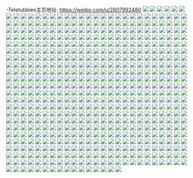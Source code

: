 -Teletubbies主页地址: https://weibo.com/u/2807992480 
![](https://wx4.sinaimg.cn/mw2000/a75e90a0gy1h9d1l9n0k9j21wu2y8b29.jpg) 
![](https://wx4.sinaimg.cn/mw2000/a75e90a0gy1h9d1legqy2j22c0340qv5.jpg) 
![](https://wx4.sinaimg.cn/mw2000/a75e90a0gy1h9bu7y8hs8j21r82cbx6n.jpg) 
![](https://wx4.sinaimg.cn/mw2000/a75e90a0gy1h9bu80hcauj2250250nno.jpg) 
![](https://wx4.sinaimg.cn/mw2000/a75e90a0gy1h9bu7wh5zjj21qz2bz1kx.jpg) 
![](https://wx4.sinaimg.cn/mw2000/a75e90a0gy1h99o38t7dej20rm1d4tk6.jpg) 
![](https://wx4.sinaimg.cn/mw2000/a75e90a0gy1h92na2j0rfj20u014g79a.jpg) 
![](https://wx4.sinaimg.cn/mw2000/a75e90a0gy1h92nhj3y0cj20uj0u042t.jpg) 
![](https://wx4.sinaimg.cn/mw2000/a75e90a0gy1h8zys7zm48j21400u0q9q.jpg) 
![](https://wx4.sinaimg.cn/mw2000/a75e90a0gy1h8zvoj3f5aj220a2odkjn.jpg) 
![](https://wx4.sinaimg.cn/mw2000/a75e90a0gy1h8zvn0gz0dj22c02c0e82.jpg) 
![](https://wx4.sinaimg.cn/mw2000/a75e90a0gy1h8zvom0evjj23402c0qv5.jpg) 
![](https://wx4.sinaimg.cn/mw2000/a75e90a0gy1h8zvomlsbij20u013itcg.jpg) 
![](https://wx4.sinaimg.cn/mw2000/a75e90a0gy1h8vq1v1wckj20u00wsah9.jpg) 
![](https://wx4.sinaimg.cn/mw2000/a75e90a0gy1h8vq3oqccfj20u00u0ahm.jpg) 
![](https://wx4.sinaimg.cn/mw2000/a75e90a0gy1h8vq01qbbij20tl13gqc3.jpg) 
![](https://wx4.sinaimg.cn/mw2000/a75e90a0gy1h8vq3pbib4j20re0re79x.jpg) 
![](https://wx4.sinaimg.cn/mw2000/a75e90a0gy1h8vq5zenboj20u00u0ag6.jpg) 
![](https://wx4.sinaimg.cn/mw2000/a75e90a0gy1h8smpa6xdhj20u01t27ah.jpg) 
![](https://wx4.sinaimg.cn/mw2000/a75e90a0gy1h8qylpcry0j22c02c04qq.jpg) 
![](https://wx4.sinaimg.cn/mw2000/a75e90a0gy1h8kjvec6zuj21pq1psav2.jpg) 
![](https://wx4.sinaimg.cn/mw2000/a75e90a0gy1h8hqpa6b2vj229c29chdt.jpg) 
![](https://wx4.sinaimg.cn/mw2000/a75e90a0gy1h8dl25206lj22c02c0e82.jpg) 
![](https://wx4.sinaimg.cn/mw2000/a75e90a0gy1h88lea201bj20v90hl0wz.jpg) 
![](https://wx4.sinaimg.cn/mw2000/a75e90a0gy1h88le9r3zdj20v90hljvw.jpg) 
![](https://wx4.sinaimg.cn/mw2000/a75e90a0gy1h83u97m8kqj21sw1rdh9y.jpg) 
![](https://wx4.sinaimg.cn/mw2000/a75e90a0gy1h7rz5w723nj22c02c0qv5.jpg) 
![](https://wx4.sinaimg.cn/mw2000/a75e90a0gy1h7rz5ycpauj22c02c0kjl.jpg) 
![](https://wx4.sinaimg.cn/mw2000/a75e90a0gy1h7rz4icryyj21sc2dsx6q.jpg) 
![](https://wx4.sinaimg.cn/mw2000/a75e90a0gy1h7rz4kvdpsj21sc2dshdt.jpg) 
![](https://wx4.sinaimg.cn/mw2000/a75e90a0gy1h7rz4ot7v6j21ei1ei4j6.jpg) 
![](https://wx4.sinaimg.cn/mw2000/a75e90a0gy1h7rz50pyxlj21sd2dsx6p.jpg) 
![](https://wx4.sinaimg.cn/mw2000/a75e90a0gy1h7bsvz9mvuj20v91hnthf.jpg) 
![](https://wx4.sinaimg.cn/mw2000/a75e90a0gy1h7bsw0hthrj21sc2dsnpd.jpg) 
![](https://wx4.sinaimg.cn/mw2000/a75e90a0gy1h745wwch04j215w1ucavs.jpg) 
![](https://wx4.sinaimg.cn/mw2000/a75e90a0gy1h6t5bqfr9mj20tu0tu0v0.jpg) 
![](https://wx4.sinaimg.cn/mw2000/a75e90a0gy1h6rr8isrs4j20tj0sj0vg.jpg) 
![](https://wx4.sinaimg.cn/mw2000/a75e90a0ly1h6gnzujxa3j22c02c0qv5.jpg) 
![](https://wx4.sinaimg.cn/mw2000/a75e90a0ly1h6gnztea0lj22c02c0u0x.jpg) 
![](https://wx4.sinaimg.cn/mw2000/a75e90a0ly1h6gnzwfbwaj22c0340qv6.jpg) 
![](https://wx4.sinaimg.cn/mw2000/a75e90a0gy1h6epqv3gdhj20v90ngt9c.jpg) 
![](https://wx4.sinaimg.cn/mw2000/a75e90a0gy1h69xgvybi1j22c02c0qv5.jpg) 
![](https://wx4.sinaimg.cn/mw2000/a75e90a0gy1h69xgyjnkmj22c02c0kjl.jpg) 
![](https://wx4.sinaimg.cn/mw2000/a75e90a0gy1h69xgrc5pkj22c02c0kjl.jpg) 
![](https://wx4.sinaimg.cn/mw2000/a75e90a0gy1h69xh3jomwj22c02c0qv5.jpg) 
![](https://wx4.sinaimg.cn/mw2000/a75e90a0gy1h66nwpj26lj22c0340e83.jpg) 
![](https://wx4.sinaimg.cn/mw2000/a75e90a0gy1h66nx5830dj22c02c0h8p.jpg) 
![](https://wx4.sinaimg.cn/mw2000/a75e90a0gy1h66cz8eqcjj22c02c0b29.jpg) 
![](https://wx4.sinaimg.cn/mw2000/a75e90a0gy1h617crkk1bj22c02c0qv5.jpg) 
![](https://wx4.sinaimg.cn/mw2000/a75e90a0gy1h5yjdpxqxnj22c033xu0x.jpg) 
![](https://wx4.sinaimg.cn/mw2000/a75e90a0gy1h5uxakagemj20u014141u.jpg) 
![](https://wx4.sinaimg.cn/mw2000/a75e90a0gy1h5uxamobphj20zk0k03zh.jpg) 
![](https://wx4.sinaimg.cn/mw2000/a75e90a0gy1h5uxagezkrj22c033xu0x.jpg) 
![](https://wx4.sinaimg.cn/mw2000/a75e90a0gy1h5uxcjcaouj20tu0tu75b.jpg) 
![](https://wx4.sinaimg.cn/mw2000/a75e90a0gy1h5uxarqp7hj22c0340e82.jpg) 
![](https://wx4.sinaimg.cn/mw2000/a75e90a0gy1h5uxc89wpuj20u00u0aau.jpg) 
![](https://wx4.sinaimg.cn/mw2000/a75e90a0gy1h5ul6bg93xj22c0340e82.jpg) 
![](https://wx4.sinaimg.cn/mw2000/a75e90a0gy1h5ul6of6z8j20u017nwf3.jpg) 
![](https://wx4.sinaimg.cn/mw2000/a75e90a0gy1h5setdcjibj22bo35se82.jpg) 
![](https://wx4.sinaimg.cn/mw2000/a75e90a0gy1h5set9b9w3j22652w5hdt.jpg) 
![](https://wx4.sinaimg.cn/mw2000/a75e90a0gy1h5i73ui11rj20s813u7fc.jpg) 
![](https://wx4.sinaimg.cn/mw2000/a75e90a0gy1h5fvi5aqzcj22c02c0e81.jpg) 
![](https://wx4.sinaimg.cn/mw2000/a75e90a0gy1h5fvhtzmxfj20wq1sfwjc.jpg) 
![](https://wx4.sinaimg.cn/mw2000/a75e90a0gy1h5673e2ebxj22c0340e82.jpg) 
![](https://wx4.sinaimg.cn/mw2000/a75e90a0gy1h4w25vwlqaj22c0340e82.jpg) 
![](https://wx4.sinaimg.cn/mw2000/a75e90a0gy1h4lz1uj3ofj20v915oqm2.jpg) 
![](https://wx4.sinaimg.cn/mw2000/a75e90a0gy1h4i3gu53qgj22c02c0e81.jpg) 
![](https://wx4.sinaimg.cn/mw2000/a75e90a0gy1h4cksbc94zj22c02c0e82.jpg) 
![](https://wx4.sinaimg.cn/mw2000/a75e90a0gy1h4cksfbm9kj22042upu0x.jpg) 
![](https://wx4.sinaimg.cn/mw2000/a75e90a0gy1h4cktt5stbj21vo0v94qq.jpg) 
![](https://wx4.sinaimg.cn/mw2000/a75e90a0gy1h49379v3dej21sd2eru0x.jpg) 
![](https://wx4.sinaimg.cn/mw2000/a75e90a0gy1h49370bu60j21n12gke81.jpg) 
![](https://wx4.sinaimg.cn/mw2000/a75e90a0gy1h493oa2gz5j221c2psquw.jpg) 
![](https://wx4.sinaimg.cn/mw2000/a75e90a0gy1h4936v2zewj21xi2kpx6q.jpg) 
![](https://wx4.sinaimg.cn/mw2000/a75e90a0gy1h4937l32p8j224z2unnpf.jpg) 
![](https://wx4.sinaimg.cn/mw2000/a75e90a0gy1h493nzflycj21in20ukjl.jpg) 
![](https://wx4.sinaimg.cn/mw2000/a75e90a0gy1h493oxcxmoj22c0340u0x.jpg) 
![](https://wx4.sinaimg.cn/mw2000/a75e90a0gy1h493ovyau8j22562wy1kx.jpg) 
![](https://wx4.sinaimg.cn/mw2000/a75e90a0gy1h482db81uqj22c02c0b29.jpg) 
![](https://wx4.sinaimg.cn/mw2000/a75e90a0gy1h482ddtpmbj22c02c0e81.jpg) 
![](https://wx4.sinaimg.cn/mw2000/a75e90a0gy1h44mad6ph3j21fx1fxdzm.jpg) 
![](https://wx4.sinaimg.cn/mw2000/a75e90a0gy1h44ma44zd4j21o01o0e81.jpg) 
![](https://wx4.sinaimg.cn/mw2000/a75e90a0gy1h44ma99hp3j20ur150auy.jpg) 
![](https://wx4.sinaimg.cn/mw2000/a75e90a0gy1h44mab3cfmj22c02c07wh.jpg) 
![](https://wx4.sinaimg.cn/mw2000/a75e90a0gy1h3nt3itdotj20u014awrv.jpg) 
![](https://wx4.sinaimg.cn/mw2000/a75e90a0gy1h3nt3k2adlj21uh2rokjl.jpg) 
![](https://wx4.sinaimg.cn/mw2000/a75e90a0gy1h3bjttv0c1j226c2x67wh.jpg) 
![](https://wx4.sinaimg.cn/mw2000/a75e90a0gy1h3bjtss86jj22642w5kjl.jpg) 
![](https://wx4.sinaimg.cn/mw2000/a75e90a0gy1h3bjtv51g9j228y2zxx6p.jpg) 
![](https://wx4.sinaimg.cn/mw2000/a75e90a0gy1h3bjtw572xj226d2y7x6p.jpg) 
![](https://wx4.sinaimg.cn/mw2000/a75e90a0gy1h3a7pv0myxj22c0340x6p.jpg) 
![](https://wx4.sinaimg.cn/mw2000/a75e90a0gy1h36vmxl2rbj20ut1jg18f.jpg) 
![](https://wx4.sinaimg.cn/mw2000/a75e90a0gy1h36vnfz32ej21kw2dc1ky.jpg) 
![](https://wx4.sinaimg.cn/mw2000/a75e90a0gy1h36vni89g7j20ur0q0wkr.jpg) 
![](https://wx4.sinaimg.cn/mw2000/a75e90a0gy1h3474zyzauj20q10q1abb.jpg) 
![](https://wx4.sinaimg.cn/mw2000/a75e90a0gy1h32kv57ebdj21kw209wtm.jpg) 
![](https://wx4.sinaimg.cn/mw2000/a75e90a0gy1h2xsca388wj20uf1j4alj.jpg) 
![](https://wx4.sinaimg.cn/mw2000/a75e90a0gy1h2xsciao1sj210k1szqqh.jpg) 
![](https://wx4.sinaimg.cn/mw2000/a75e90a0gy1h2xscesdy2j229h29hb29.jpg) 
![](https://wx4.sinaimg.cn/mw2000/a75e90a0gy1h2xsc9e56aj23403404qq.jpg) 
![](https://wx4.sinaimg.cn/mw2000/a75e90a0gy1h2xscd1w3cj22c02c0b2a.jpg) 
![](https://wx4.sinaimg.cn/mw2000/a75e90a0gy1h2xsdkm7e9j23402c07wi.jpg) 
![](https://wx4.sinaimg.cn/mw2000/a75e90a0gy1h2xscas4dqj21l3243qob.jpg) 
![](https://wx4.sinaimg.cn/mw2000/a75e90a0gy1h2xscmoyp6j21xm2ku7wi.jpg) 
![](https://wx4.sinaimg.cn/mw2000/a75e90a0gy1h2st6pds6yj22ds1scu0x.jpg) 
![](https://wx4.sinaimg.cn/mw2000/a75e90a0gy1h2nbyb6v5cj21hc0u04o5.jpg) 
![](https://wx4.sinaimg.cn/mw2000/a75e90a0gy1h2nby93bofj20k00k0tdj.jpg) 
![](https://wx4.sinaimg.cn/mw2000/a75e90a0gy1h2nbx1c56rj20tz13yk0t.jpg) 
![](https://wx4.sinaimg.cn/mw2000/a75e90a0gy1h2nbx5lal6j20v80ktahi.jpg) 
![](https://wx4.sinaimg.cn/mw2000/a75e90a0gy1h2nbx0gcuxj20nx0vwai7.jpg) 
![](https://wx4.sinaimg.cn/mw2000/a75e90a0gy1h2nbwuu7myj226d1ms1ky.jpg) 
![](https://wx4.sinaimg.cn/mw2000/a75e90a0gy1h2nbx3lcedj21e31usb29.jpg) 
![](https://wx4.sinaimg.cn/mw2000/a75e90a0gy1h2nbwri0evj21y030ix6p.jpg) 
![](https://wx4.sinaimg.cn/mw2000/a75e90a0gy1h2hbuw18tuj21sj2b0e81.jpg) 
![](https://wx4.sinaimg.cn/mw2000/a75e90a0gy1h2hbuyggjgj21sp2e9kjl.jpg) 
![](https://wx4.sinaimg.cn/mw2000/a75e90a0gy1h2hbv8dm13j223u35s4qr.jpg) 
![](https://wx4.sinaimg.cn/mw2000/a75e90a0gy1h2hbvd5vf3j217y1nj1kx.jpg) 
![](https://wx4.sinaimg.cn/mw2000/a75e90a0gy1h2fb180dbaj20uc1f4n76.jpg) 
![](https://wx4.sinaimg.cn/mw2000/a75e90a0gy1h2fb19djy7j20r114j7be.jpg) 
![](https://wx4.sinaimg.cn/mw2000/a75e90a0gy1h2fb1d52f3j21gq2lrb29.jpg) 
![](https://wx4.sinaimg.cn/mw2000/a75e90a0gy1h2cyp18t4vj20u00ssn1y.jpg) 
![](https://wx4.sinaimg.cn/mw2000/a75e90a0gy1h2cyp1kpnaj20u013jq7d.jpg) 
![](https://wx4.sinaimg.cn/mw2000/a75e90a0gy1h2cyp1vvjpj20go0m6dhr.jpg) 
![](https://wx4.sinaimg.cn/mw2000/a75e90a0gy1h1vkbf5m6xj22c02c0hdu.jpg) 
![](https://wx4.sinaimg.cn/mw2000/a75e90a0gy1h1vkbge2soj22c02c0npd.jpg) 
![](https://wx4.sinaimg.cn/mw2000/a75e90a0gy1h1rii8lfmxj20if0m5jvv.jpg) 
![](https://wx4.sinaimg.cn/mw2000/a75e90a0gy1h1rii989ynj20mi0u0dk1.jpg) 
![](https://wx4.sinaimg.cn/mw2000/a75e90a0gy1h1rify948sj22c02c0b29.jpg) 
![](https://wx4.sinaimg.cn/mw2000/a75e90a0gy1h1rifzhkhmj22c02c0u0x.jpg) 
![](https://wx4.sinaimg.cn/mw2000/a75e90a0gy1h1rig0p21oj22c02c0kjl.jpg) 
![](https://wx4.sinaimg.cn/mw2000/a75e90a0gy1h1rifv4a7pj22c02c0npd.jpg) 
![](https://wx4.sinaimg.cn/mw2000/a75e90a0gy1h1rig2bhmlj22c02c0qv5.jpg) 
![](https://wx4.sinaimg.cn/mw2000/a75e90a0gy1h1rig3iicyj22c02c0qv5.jpg) 
![](https://wx4.sinaimg.cn/mw2000/a75e90a0gy1h1rih59twaj22c02c0npd.jpg) 
![](https://wx4.sinaimg.cn/mw2000/a75e90a0gy1h1ed7uo2jjj20nn0mhwi9.jpg) 
![](https://wx4.sinaimg.cn/mw2000/a75e90a0gy1h1ed7u389yj20sy1qqtld.jpg) 
![](https://wx4.sinaimg.cn/mw2000/a75e90a0gy1h1be8lz3onj22dc35su0z.jpg) 
![](https://wx4.sinaimg.cn/mw2000/a75e90a0gy1h1ajg9urarj22c02c04qp.jpg) 
![](https://wx4.sinaimg.cn/mw2000/a75e90a0gy1h19n2286ugj20y815th2j.jpg) 
![](https://wx4.sinaimg.cn/mw2000/a75e90a0gy1h19n23vqryj22c02c0npd.jpg) 
![](https://wx4.sinaimg.cn/mw2000/a75e90a0gy1h19n27do5vj22c02c0hdw.jpg) 
![](https://wx4.sinaimg.cn/mw2000/a75e90a0gy1h17exntj7yj20ny0ne0vp.jpg) 
![](https://wx4.sinaimg.cn/mw2000/a75e90a0gy1h17eyf4alfj20gm0nddmo.jpg) 
![](https://wx4.sinaimg.cn/mw2000/a75e90a0gy1h17eu9utq1j21311g21gn.jpg) 
![](https://wx4.sinaimg.cn/mw2000/a75e90a0gy1h17eualu7gj20th18rwnj.jpg) 
![](https://wx4.sinaimg.cn/mw2000/a75e90a0gy1h17euexhdoj20qy15wgpz.jpg) 
![](https://wx4.sinaimg.cn/mw2000/a75e90a0gy1h16xsl1ikkj21s035sx6q.jpg) 
![](https://wx4.sinaimg.cn/mw2000/a75e90a0gy1h0d3qjmwnvj20nx0koacs.jpg) 
![](https://wx4.sinaimg.cn/mw2000/a75e90a0gy1h0d3qmc9q3j235r2zokjm.jpg) 
![](https://wx4.sinaimg.cn/mw2000/a75e90a0gy1h0c6mkn6jxj20ry154wky.jpg) 
![](https://wx4.sinaimg.cn/mw2000/a75e90a0gy1h09mlr0re0j22012o1e81.jpg) 
![](https://wx4.sinaimg.cn/mw2000/a75e90a0gy1h09mpduvnuj22c02c0qv5.jpg) 
![](https://wx4.sinaimg.cn/mw2000/a75e90a0gy1h09mpxtk3cj22c0340b2b.jpg) 
![](https://wx4.sinaimg.cn/mw2000/a75e90a0gy1h04ru9dzhqj22c02c0kjl.jpg) 
![](https://wx4.sinaimg.cn/mw2000/a75e90a0gy1gzgy0t5snuj22yo1o0b29.jpg) 
![](https://wx4.sinaimg.cn/mw2000/a75e90a0gy1gzen09m44wj223u35snpi.jpg) 
![](https://wx4.sinaimg.cn/mw2000/a75e90a0gy1gz75k8aw96j20v90xx0wk.jpg) 
![](https://wx4.sinaimg.cn/mw2000/a75e90a0gy1gz75k8qabij20v911kjvg.jpg) 
![](https://wx4.sinaimg.cn/mw2000/a75e90a0gy1gz75kalihej22n62cp4qp.jpg) 
![](https://wx4.sinaimg.cn/mw2000/a75e90a0gy1gz75kd7f5cj21wk1wkx6p.jpg) 
![](https://wx4.sinaimg.cn/mw2000/a75e90a0gy1gz75kb238mj20wp0xugsw.jpg) 
![](https://wx4.sinaimg.cn/mw2000/a75e90a0gy1gz75kflngvj22c02c0u0x.jpg) 
![](https://wx4.sinaimg.cn/mw2000/a75e90a0gy1gz75kin91hj22c02c0x6p.jpg) 
![](https://wx4.sinaimg.cn/mw2000/a75e90a0gy1gz75kjr65oj22c02c0qv5.jpg) 
![](https://wx4.sinaimg.cn/mw2000/a75e90a0gy1gz75kkvc7tj22c02c0qv5.jpg) 
![](https://wx4.sinaimg.cn/mw2000/a75e90a0gy1gz4wps3c1cj20qc1aun8o.jpg) 
![](https://wx4.sinaimg.cn/mw2000/a75e90a0gy1gz4wpu40icj20sg1smkb7.jpg) 
![](https://wx4.sinaimg.cn/mw2000/a75e90a0gy1gyxc1tdcqoj20u00u07ee.jpg) 
![](https://wx4.sinaimg.cn/mw2000/a75e90a0gy1gyyd39sv5gj21o0280u0y.jpg) 
![](https://wx4.sinaimg.cn/mw2000/a75e90a0gy1gyxc1qtio7j219p1wjqv5.jpg) 
![](https://wx4.sinaimg.cn/mw2000/a75e90a0gy1gyyd3jamkqj21vf2h1npd.jpg) 
![](https://wx4.sinaimg.cn/mw2000/a75e90a0gy1gym8ix6jigj21kw16ox03.jpg) 
![](https://wx4.sinaimg.cn/mw2000/a75e90a0gy1gy9t15mc21j22c02c07wh.jpg) 
![](https://wx4.sinaimg.cn/mw2000/a75e90a0gy1gy9t21ykjoj22ds1sc4qq.jpg) 
![](https://wx4.sinaimg.cn/mw2000/a75e90a0gy1gy9t1zai76j23402c0u0y.jpg) 
![](https://wx4.sinaimg.cn/mw2000/a75e90a0gy1gy9t242cptj226y26y7wi.jpg) 
![](https://wx4.sinaimg.cn/mw2000/a75e90a0gy1gy6o5x62z4j22a11pie82.jpg) 
![](https://wx4.sinaimg.cn/mw2000/a75e90a0gy1gy1zivyffvj22742xi4qq.jpg) 
![](https://wx4.sinaimg.cn/mw2000/a75e90a0gy1gy1ziz7mppj226o2wwnpe.jpg) 
![](https://wx4.sinaimg.cn/mw2000/a75e90a0gy1gy1zj4dqt4j20v915oaj0.jpg) 
![](https://wx4.sinaimg.cn/mw2000/a75e90a0gy1gxwe5i5y96j21qp2ake81.jpg) 
![](https://wx4.sinaimg.cn/mw2000/a75e90a0gy1gxp9ndwy15j21o02801im.jpg) 
![](https://wx4.sinaimg.cn/mw2000/a75e90a0gy1gxlttm4k0xj22c02c04qq.jpg) 
![](https://wx4.sinaimg.cn/mw2000/a75e90a0gy1gxlttmry5rj20mi0mi42w.jpg) 
![](https://wx4.sinaimg.cn/mw2000/a75e90a0gy1gx2w85eltaj21401hc17m.jpg) 
![](https://wx4.sinaimg.cn/mw2000/a75e90a0gy1gx2w84pq9tj21sc2ds7wi.jpg) 
![](https://wx4.sinaimg.cn/mw2000/a75e90a0gy1gwzosgxnrej22ds1scu0x.jpg) 
![](https://wx4.sinaimg.cn/mw2000/a75e90a0gy1gwzosfwfpmj20qd0z4tfq.jpg) 
![](https://wx4.sinaimg.cn/mw2000/a75e90a0gy1gwvtx30eq0j226u2x4u0x.jpg) 
![](https://wx4.sinaimg.cn/mw2000/a75e90a0gy1gwvtx66ahhj22212qokjl.jpg) 
![](https://wx4.sinaimg.cn/mw2000/a75e90a0gy1gwr4itjpwsj21o0280npd.jpg) 
![](https://wx4.sinaimg.cn/mw2000/a75e90a0gy1gwr4ii79czj20v915odre.jpg) 
![](https://wx4.sinaimg.cn/mw2000/a75e90a0gy1gwr4iejfm4j20v915o14e.jpg) 
![](https://wx4.sinaimg.cn/mw2000/a75e90a0gy1gwo6cps3l9j22c033zu0z.jpg) 
![](https://wx4.sinaimg.cn/mw2000/a75e90a0gy1gwo6cx5hnhj21kw16o7wh.jpg) 
![](https://wx4.sinaimg.cn/mw2000/a75e90a0gy1gwo6c5dvnfj23402c0x6p.jpg) 
![](https://wx4.sinaimg.cn/mw2000/a75e90a0gy1gwo6dezwcnj23402c0kjn.jpg) 
![](https://wx4.sinaimg.cn/mw2000/a75e90a0gy1gwavdpyipvj227o27nqv5.jpg) 
![](https://wx4.sinaimg.cn/mw2000/a75e90a0gy1gwavdszf80j22ds1scqv5.jpg) 
![](https://wx4.sinaimg.cn/mw2000/a75e90a0gy1gwavdrc53nj23402c0hdt.jpg) 
![](https://wx4.sinaimg.cn/mw2000/a75e90a0gy1gwavdul8hrj225j2977wh.jpg) 
![](https://wx4.sinaimg.cn/mw2000/a75e90a0gy1gwavdoq96gj22c02dckjm.jpg) 
![](https://wx4.sinaimg.cn/mw2000/a75e90a0gy1gwavdwumbkj22c02dckjm.jpg) 
![](https://wx4.sinaimg.cn/mw2000/a75e90a0gy1gw6q3v5m4xj22c02c0npd.jpg) 
![](https://wx4.sinaimg.cn/mw2000/a75e90a0gy1gw6q3sm5tzj22ds1sc1ky.jpg) 
![](https://wx4.sinaimg.cn/mw2000/a75e90a0gy1gw6q3tirqdj20tz0dq42a.jpg) 
![](https://wx4.sinaimg.cn/mw2000/a75e90a0gy1gw6q3u3jsej20ty0dqtct.jpg) 
![](https://wx4.sinaimg.cn/mw2000/a75e90a0gy1gw3z4nslryj22c02c0kjm.jpg) 
![](https://wx4.sinaimg.cn/mw2000/a75e90a0gy1gw10tyddf1j21j02ps1kx.jpg) 
![](https://wx4.sinaimg.cn/mw2000/a75e90a0gy1gw10ttdma4j21bj10hgs8.jpg) 
![](https://wx4.sinaimg.cn/mw2000/a75e90a0gy1gw10txbllwj22801o0npe.jpg) 
![](https://wx4.sinaimg.cn/mw2000/a75e90a0gy1gvyaj6gyspj223x2t81kx.jpg) 
![](https://wx4.sinaimg.cn/mw2000/a75e90a0gy1gvyaj44qg2j225r2vp1ky.jpg) 
![](https://wx4.sinaimg.cn/mw2000/a75e90a0gy1gvyaj7kyokj21ja2aw7wh.jpg) 
![](https://wx4.sinaimg.cn/mw2000/a75e90a0gy1gvyaizgwzcj21eu2481kx.jpg) 
![](https://wx4.sinaimg.cn/mw2000/a75e90a0gy1gvyaiybtgkj21jy2by1kx.jpg) 
![](https://wx4.sinaimg.cn/mw2000/a75e90a0gy1gvyaj8tm4wj222o340u0x.jpg) 
![](https://wx4.sinaimg.cn/mw2000/a75e90a0gy1gvyajadcxbj22c0340hdu.jpg) 
![](https://wx4.sinaimg.cn/mw2000/a75e90a0gy1gvyajb9ju6j22c02c0quv.jpg) 
![](https://wx4.sinaimg.cn/mw2000/a75e90a0gy1gvu7wmlkuaj235s35s4qr.jpg) 
![](https://wx4.sinaimg.cn/mw2000/0034237igy1gvnryuuv56j61sc1sce8102.jpg) 
![](https://wx4.sinaimg.cn/mw2000/0034237igy1gvlifllzhcj62c02c0b2902.jpg) 
![](https://wx4.sinaimg.cn/mw2000/0034237igy1gvi8jwmgp2j62ds1sc4qr02.jpg) 
![](https://wx4.sinaimg.cn/mw2000/0034237igy1gvi8jzzxu5j62ds1scqv502.jpg) 
![](https://wx4.sinaimg.cn/mw2000/0034237igy1gvdeaeikdij635r35r7wj02.jpg) 
![](https://wx4.sinaimg.cn/mw2000/0034237igy1gv94x730mkj62c02c0npe02.jpg) 
![](https://wx4.sinaimg.cn/mw2000/0034237igy1gv94xsb3gmj62c02c0npe02.jpg) 
![](https://wx4.sinaimg.cn/mw2000/0034237igy1gv6p179ihej61r02c0qv502.jpg) 
![](https://wx4.sinaimg.cn/mw2000/0034237igy1gv2jixl44qj629a22btlx02.jpg) 
![](https://wx4.sinaimg.cn/mw2000/0034237igy1gv2jj1rlodj63402c0e8202.jpg) 
![](https://wx4.sinaimg.cn/mw2000/0034237igy1guvmm96xarj61nz24su0x02.jpg) 
![](https://wx4.sinaimg.cn/mw2000/0034237igy1gus3io2ttpj63402c0e8202.jpg) 
![](https://wx4.sinaimg.cn/mw2000/0034237igy1gus3ijj87kj62c0340npd02.jpg) 
![](https://wx4.sinaimg.cn/mw2000/0034237igy1gus3ikyn92j62c03404qp02.jpg) 
![](https://wx4.sinaimg.cn/mw2000/0034237igy1gun0rozeujj623a23a1kx02.jpg) 
![](https://wx4.sinaimg.cn/mw2000/0034237igy1gun0vhcxkvj62c02c01kx02.jpg) 
![](https://wx4.sinaimg.cn/mw2000/0034237igy1gun0rr052zj62c02c0npd02.jpg) 
![](https://wx4.sinaimg.cn/mw2000/0034237igy1gumayuemwoj63402c0x6p02.jpg) 
![](https://wx4.sinaimg.cn/mw2000/0034237igy1gumaz38ckcj62c02c0hdt02.jpg) 
![](https://wx4.sinaimg.cn/mw2000/0034237igy1gumazgcg19j63402c0x6p02.jpg) 
![](https://wx4.sinaimg.cn/mw2000/0034237igy1gumazknh11j60tu0tu7d702.jpg) 
![](https://wx4.sinaimg.cn/mw2000/0034237igy1gumb0aotdsj62c02c0hdt02.jpg) 
![](https://wx4.sinaimg.cn/mw2000/0034237igy1gumaymyq99j62c02c0kjl02.jpg) 
![](https://wx4.sinaimg.cn/mw2000/0034237igy1gul67bjrgmj62c02c0b2902.jpg) 
![](https://wx4.sinaimg.cn/mw2000/0034237igy1gul67ipz9pj62c02c0hdt02.jpg) 
![](https://wx4.sinaimg.cn/mw2000/0034237igy1gul67h8ua7j61ob1nz7wh02.jpg) 
![](https://wx4.sinaimg.cn/mw2000/0034237igy1gukyfej6g5j61sc2dsnpd02.jpg) 
![](https://wx4.sinaimg.cn/mw2000/0034237igy1guianca1yvj60os06w0ti02.jpg) 
![](https://wx4.sinaimg.cn/mw2000/0034237igy1guhpksxf48j62c02c01kx02.jpg) 
![](https://wx4.sinaimg.cn/mw2000/0034237igy1guhpkrgsfyj62c02c01kx02.jpg) 
![](https://wx4.sinaimg.cn/mw2000/0034237igy1guhpkui8i1j62c02c04qp02.jpg) 
![](https://wx4.sinaimg.cn/mw2000/0034237igy1guhpkwc78cj62c02c0hdt02.jpg) 
![](https://wx4.sinaimg.cn/mw2000/0034237igy1guhpm08lm1j62c03404qq02.jpg) 
![](https://wx4.sinaimg.cn/mw2000/0034237igy1guf7zutll4j62c0340npd02.jpg) 
![](https://wx4.sinaimg.cn/mw2000/0034237igy1gu9icmhas9j62c02c0npd02.jpg) 
![](https://wx4.sinaimg.cn/mw2000/0034237igy1gu9icslsc2j63402c0kjn02.jpg) 
![](https://wx4.sinaimg.cn/mw2000/0034237igy1gu9idfoau9j62c0340b2a02.jpg) 
![](https://wx4.sinaimg.cn/mw2000/0034237igy1gu9icum6zqj62801o0x6p02.jpg) 
![](https://wx4.sinaimg.cn/mw2000/0034237igy1gu9icjcs41j62c02c07wh02.jpg) 
![](https://wx4.sinaimg.cn/mw2000/0034237igy1gu9icwwx4qj62461o0x6p02.jpg) 
![](https://wx4.sinaimg.cn/mw2000/0034237igy1gu9icpxqu1j62c02c0npd02.jpg) 
![](https://wx4.sinaimg.cn/mw2000/0034237igy1gu9ifkk3quj60u0140qle02.jpg) 
![](https://wx4.sinaimg.cn/mw2000/a75e90a0gy1gu4k585doij23402c0e82.jpg) 
![](https://wx4.sinaimg.cn/mw2000/a75e90a0gy1gu4k5dlnc1j22c02c01kz.jpg) 
![](https://wx4.sinaimg.cn/mw2000/a75e90a0gy1gu4k5a3mguj22c03401ky.jpg) 
![](https://wx4.sinaimg.cn/mw2000/a75e90a0gy1gtz46cgh4ej20t00rg7c5.jpg) 
![](https://wx4.sinaimg.cn/mw2000/a75e90a0gy1gtz46441yuj22c02c0dxa.jpg) 
![](https://wx4.sinaimg.cn/mw2000/a75e90a0gy1gtxjo0ynakj21l62ds1kz.jpg) 
![](https://wx4.sinaimg.cn/mw2000/a75e90a0gy1gtxjo52kj7j22c02c0u0x.jpg) 
![](https://wx4.sinaimg.cn/mw2000/a75e90a0gy1gtxjo7t25bj21sc1sce81.jpg) 
![](https://wx4.sinaimg.cn/mw2000/a75e90a0gy1gtoqb7wexwj22c02c0npi.jpg) 
![](https://wx4.sinaimg.cn/mw2000/a75e90a0gy1gtoqbtf88gj22c02c0qv8.jpg) 
![](https://wx4.sinaimg.cn/mw2000/a75e90a0gy1gtoqbyo8f4j2214214kjn.jpg) 
![](https://wx4.sinaimg.cn/mw2000/a75e90a0gy1gtoqaxykzrj22c02c0x6q.jpg) 
![](https://wx4.sinaimg.cn/mw2000/a75e90a0gy1gtoqc13c6bj22d1340u0y.jpg) 
![](https://wx4.sinaimg.cn/mw2000/a75e90a0gy1gtoqbn4noej22c02c04qt.jpg) 
![](https://wx4.sinaimg.cn/mw2000/a75e90a0gy1gtoqbce0gsj22c0340e82.jpg) 
![](https://wx4.sinaimg.cn/mw2000/a75e90a0gy1gtehz142ueg206s06sgpc.jpg) 
![](https://wx4.sinaimg.cn/mw2000/a75e90a0gy1gtehz0lgvsg202i02ijr8.jpg) 
![](https://wx4.sinaimg.cn/mw2000/a75e90a0gy1gtehz1eqoug204603tglk.jpg) 
![](https://wx4.sinaimg.cn/mw2000/a75e90a0gy1gtehz2dun7g202i02i0sj.jpg) 
![](https://wx4.sinaimg.cn/mw2000/a75e90a0gy1gtehz2njocg202r02rdfz.jpg) 
![](https://wx4.sinaimg.cn/mw2000/a75e90a0gy1gtehz302sug2032032wfb.jpg) 
![](https://wx4.sinaimg.cn/mw2000/a75e90a0gy1gtclo02jidj228l2zhhdw.jpg) 
![](https://wx4.sinaimg.cn/mw2000/a75e90a0gy1gt5wwj1sqej22af2akkjl.jpg) 
![](https://wx4.sinaimg.cn/mw2000/0034237igy1gt5x1jmfxvj61ra35sb2d02.jpg) 
![](https://wx4.sinaimg.cn/mw2000/a75e90a0gy1gt5wojjeydj20tu0tuwnt.jpg) 
![](https://wx4.sinaimg.cn/mw2000/a75e90a0gy1gt5x1lmv2ij20mi0midn6.jpg) 
![](https://wx4.sinaimg.cn/mw2000/a75e90a0gy1gt5x0ka5yqg200k00kdfl.jpg) 
![](https://wx4.sinaimg.cn/mw2000/a75e90a0gy1gt2okisb4ej210m10mgyc.jpg) 
![](https://wx4.sinaimg.cn/mw2000/a75e90a0gy1gt2oknt1tqj22c02c0u0x.jpg) 
![](https://wx4.sinaimg.cn/mw2000/a75e90a0gy1gt2okrtg49j21o0280hdt.jpg) 
![](https://wx4.sinaimg.cn/mw2000/a75e90a0gy1gt2oktv6ucj21o0280e26.jpg) 
![](https://wx4.sinaimg.cn/mw2000/a75e90a0gy1gt2okkvcxtj20sg0sgthh.jpg) 
![](https://wx4.sinaimg.cn/mw2000/a75e90a0gy1gt2ol0uklsj21o0280e81.jpg) 
![](https://wx4.sinaimg.cn/mw2000/a75e90a0gy1gt2okw6h63j23402c01kx.jpg) 
![](https://wx4.sinaimg.cn/mw2000/0034237igy1gt2olk7o6yj62c02c01ky02.jpg) 
![](https://wx4.sinaimg.cn/mw2000/a75e90a0gy1gt2olfmyqnj21sc1sc1ky.jpg) 
![](https://wx4.sinaimg.cn/mw2000/a75e90a0gy1gt2okg3e0dj21o02804qp.jpg) 
![](https://wx4.sinaimg.cn/mw2000/a75e90a0gy1gt1gfc1zb4j224u2d14q9.jpg) 
![](https://wx4.sinaimg.cn/mw2000/a75e90a0gy1gt1gf8wp15j21ee1v67s2.jpg) 
![](https://wx4.sinaimg.cn/mw2000/a75e90a0gy1gt1gf9vq3qj21y22hjnmj.jpg) 
![](https://wx4.sinaimg.cn/mw2000/a75e90a0gy1gsh7kw9d90j23402c0qjz.jpg) 
![](https://wx4.sinaimg.cn/mw2000/a75e90a0gy1gse1zdsmy9j22c0340e81.jpg) 
![](https://wx4.sinaimg.cn/mw2000/a75e90a0gy1gse1zc33h7j22c0340b2i.jpg) 
![](https://wx4.sinaimg.cn/mw2000/a75e90a0gy1gse203aqa2j23402c0kjl.jpg) 
![](https://wx4.sinaimg.cn/mw2000/a75e90a0gy1gse1zzs8nmj23402c04qu.jpg) 
![](https://wx4.sinaimg.cn/mw2000/a75e90a0gy1gse1zvtnt0j22c0340x6t.jpg) 
![](https://wx4.sinaimg.cn/mw2000/a75e90a0gy1gse1zktedij22c0340kjo.jpg) 
![](https://wx4.sinaimg.cn/mw2000/a75e90a0gy1gse1zh672ej22c0340hdw.jpg) 
![](https://wx4.sinaimg.cn/mw2000/a75e90a0gy1gse2011ro2j21r03401kx.jpg) 
![](https://wx4.sinaimg.cn/mw2000/a75e90a0gy1gse1zpipt6j22c02c0qmc.jpg) 
![](https://wx4.sinaimg.cn/mw2000/a75e90a0gy1gse1zrle6yj22c0340hdt.jpg) 
![](https://wx4.sinaimg.cn/mw2000/a75e90a0gy1gse1zob13ej22c03404qs.jpg) 
![](https://wx4.sinaimg.cn/mw2000/a75e90a0gy1gsbwk4i2qkj22c03407wj.jpg) 
![](https://wx4.sinaimg.cn/mw2000/a75e90a0gy1gsbwk6feiij22c0340npd.jpg) 
![](https://wx4.sinaimg.cn/mw2000/a75e90a0gy1gsbwk8vptej22c0340hdu.jpg) 
![](https://wx4.sinaimg.cn/mw2000/a75e90a0gy1gsbwkkwei4j22c03401kz.jpg) 
![](https://wx4.sinaimg.cn/mw2000/a75e90a0gy1grm4h8ix7zj21400u0dr7.jpg) 
![](https://wx4.sinaimg.cn/mw2000/a75e90a0gy1grm4h9kvglj20u014079x.jpg) 
![](https://wx4.sinaimg.cn/mw2000/a75e90a0gy1grm4hdyhznj21400u0n7p.jpg) 
![](https://wx4.sinaimg.cn/mw2000/a75e90a0gy1grm4ji21q0j21400u0aps.jpg) 
![](https://wx4.sinaimg.cn/mw2000/a75e90a0gy1grm4jgouq2j20u00u044w.jpg) 
![](https://wx4.sinaimg.cn/mw2000/a75e90a0gy1grm4jiqx3fj20u00u0k28.jpg) 
![](https://wx4.sinaimg.cn/mw2000/a75e90a0gy1grm4havme4j21400u0wqm.jpg) 
![](https://wx4.sinaimg.cn/mw2000/a75e90a0gy1grm4hblxhxj21400u0qfi.jpg) 
![](https://wx4.sinaimg.cn/mw2000/a75e90a0gy1grm4jjamimj20u00u0wke.jpg) 
![](https://wx4.sinaimg.cn/mw2000/a75e90a0gy1grggtk2zmuj20u00u0q8z.jpg) 
![](https://wx4.sinaimg.cn/mw2000/a75e90a0gy1grggtpn88gj20u01hcgxm.jpg) 
![](https://wx4.sinaimg.cn/mw2000/a75e90a0gy1grggxmogxzj20mi0u0792.jpg) 
![](https://wx4.sinaimg.cn/mw2000/a75e90a0gy1grggthcp73j20u00u079c.jpg) 
![](https://wx4.sinaimg.cn/mw2000/a75e90a0gy1grggvxjr6tj20tu0tu45w.jpg) 
![](https://wx4.sinaimg.cn/mw2000/a75e90a0gy1grggvzqcsuj20mi0u0dkv.jpg) 
![](https://wx4.sinaimg.cn/mw2000/a75e90a0gy1grggte4ojzj21400u048d.jpg) 
![](https://wx4.sinaimg.cn/mw2000/a75e90a0gy1grggx53wc2j20u0133qf3.jpg) 
![](https://wx4.sinaimg.cn/mw2000/a75e90a0gy1grggzf8yhxj20u012ogv7.jpg) 
![](https://wx4.sinaimg.cn/mw2000/a75e90a0gy1gr7nfhj2esj20u10u0q94.jpg) 
![](https://wx4.sinaimg.cn/mw2000/a75e90a0gy1gr7nfh17y8j20u00u0wl2.jpg) 
![](https://wx4.sinaimg.cn/mw2000/a75e90a0gy1gr7nfj5e4bj20u00u048h.jpg) 
![](https://wx4.sinaimg.cn/mw2000/a75e90a0gy1gr7nfi0ugzj20u01szn01.jpg) 
![](https://wx4.sinaimg.cn/mw2000/a75e90a0gy1gr7nh25lirj20ps0ps48f.jpg) 
![](https://wx4.sinaimg.cn/mw2000/a75e90a0gy1gr7nfilqwbj21400u0ds1.jpg) 
![](https://wx4.sinaimg.cn/mw2000/a75e90a0gy1gr7nhl7l1vj20j60ip40g.jpg) 
![](https://wx4.sinaimg.cn/mw2000/a75e90a0gy1gr3q9gs1qyj226o2ww1l4.jpg) 
![](https://wx4.sinaimg.cn/mw2000/a75e90a0gy1gr3q9ppmnhj22c0340x6p.jpg) 
![](https://wx4.sinaimg.cn/mw2000/a75e90a0gy1gr3q9rxouvj22c02c04qp.jpg) 
![](https://wx4.sinaimg.cn/mw2000/a75e90a0gy1gr3q9yw9vmj22c0340e88.jpg) 
![](https://wx4.sinaimg.cn/mw2000/a75e90a0gy1gr3q8zoqmkj224j24jb2c.jpg) 
![](https://wx4.sinaimg.cn/mw2000/a75e90a0gy1gr3q9a6shxj22c02bz7ws.jpg) 
![](https://wx4.sinaimg.cn/mw2000/a75e90a0gy1gr3q8v77uzj235s35s7wz.jpg) 
![](https://wx4.sinaimg.cn/mw2000/a75e90a0gy1gr3q9njdfpj21xv2l6u13.jpg) 
![](https://wx4.sinaimg.cn/mw2000/a75e90a0gy1gr3qa1m642j22c03401ky.jpg) 
![](https://wx4.sinaimg.cn/mw2000/a75e90a0gy1gqo82ecdczj211z1kw7f8.jpg) 
![](https://wx4.sinaimg.cn/mw2000/a75e90a0gy1gqj871u3acj22c02bzb2m.jpg) 
![](https://wx4.sinaimg.cn/mw2000/a75e90a0gy1gqj86wqxwjj22c02bzkju.jpg) 
![](https://wx4.sinaimg.cn/mw2000/a75e90a0gy1gqj873porrj22c03401kz.jpg) 
![](https://wx4.sinaimg.cn/mw2000/a75e90a0gy1gqj8757ldfj23402c0hdt.jpg) 
![](https://wx4.sinaimg.cn/mw2000/a75e90a0gy1gqfanh4wdlj21m51m5kjr.jpg) 
![](https://wx4.sinaimg.cn/mw2000/a75e90a0gy1gqfanliy48j22c02bzx6x.jpg) 
![](https://wx4.sinaimg.cn/mw2000/a75e90a0gy1gqfanhvpvgj22c02c0e2k.jpg) 
![](https://wx4.sinaimg.cn/mw2000/a75e90a0gy1gqfanmf75sj20tu0tu1kx.jpg) 
![](https://wx4.sinaimg.cn/mw2000/a75e90a0gy1gpyqp3gk9tj20j60j6k2s.jpg) 
![](https://wx4.sinaimg.cn/mw2000/a75e90a0gy1gpsmnojkhjj20u00u0jw4.jpg) 
![](https://wx4.sinaimg.cn/mw2000/a75e90a0gy1gpsmo7ikl5j20u0140gsm.jpg) 
![](https://wx4.sinaimg.cn/mw2000/a75e90a0gy1gpsml0qs02j20sd1l7toq.jpg) 
![](https://wx4.sinaimg.cn/mw2000/a75e90a0gy1gpsmlm4g8jj22c02c0b2b.jpg) 
![](https://wx4.sinaimg.cn/mw2000/a75e90a0gy1gp0i15wtxwj21jk2bcdum.jpg) 
![](https://wx4.sinaimg.cn/mw2000/a75e90a0gy1gp0i18d0g8j21jk2237wh.jpg) 
![](https://wx4.sinaimg.cn/mw2000/a75e90a0gy1gp0i1bnlu6j22oc3kfnpd.jpg) 
![](https://wx4.sinaimg.cn/mw2000/a75e90a0gy1goqtmpgu1lj21hc1z4e82.jpg) 
![](https://wx4.sinaimg.cn/mw2000/a75e90a0gy1goqtmq6cfyj21hc1hcnpd.jpg) 
![](https://wx4.sinaimg.cn/mw2000/a75e90a0gy1goqtmr0v2bj21hc1hcx6p.jpg) 
![](https://wx4.sinaimg.cn/mw2000/a75e90a0gy1goqtmrm562j21201eo1kx.jpg) 
![](https://wx4.sinaimg.cn/mw2000/a75e90a0gy1goqtmsg9ryj21hc1hc1ky.jpg) 
![](https://wx4.sinaimg.cn/mw2000/a75e90a0gy1goqtmze1efj21hc1hcnpd.jpg) 
![](https://wx4.sinaimg.cn/mw2000/a75e90a0gy1goeml2m98wj20qo0qomyk.jpg) 
![](https://wx4.sinaimg.cn/mw2000/a75e90a0gy1gnyzd1f3pfj21hc1hckjm.jpg) 
![](https://wx4.sinaimg.cn/mw2000/a75e90a0gy1gnyze6k451j21hc1hckjm.jpg) 
![](https://wx4.sinaimg.cn/mw2000/a75e90a0gy1gnyzei61h8j21hc1hchdu.jpg) 
![](https://wx4.sinaimg.cn/mw2000/a75e90a0gy1gnyzf4q018j22yo2yob2g.jpg) 
![](https://wx4.sinaimg.cn/mw2000/a75e90a0gy1gnyzdfg91ij22yo2you11.jpg) 
![](https://wx4.sinaimg.cn/mw2000/a75e90a0gy1gnyzdpx7x9j22pt2pte88.jpg) 
![](https://wx4.sinaimg.cn/mw2000/a75e90a0gy1gnyzfhc8vtj22yo2yob2f.jpg) 
![](https://wx4.sinaimg.cn/mw2000/a75e90a0gy1gnyze151kuj22tt2ttnpj.jpg) 
![](https://wx4.sinaimg.cn/mw2000/a75e90a0gy1gnvy8s6s2nj22yo2yob2a.jpg) 
![](https://wx4.sinaimg.cn/mw2000/a75e90a0gy1gnqs76nnkdj22c0340u12.jpg) 
![](https://wx4.sinaimg.cn/mw2000/a75e90a0gy1gnqs7bbpmlj22yo2yonpk.jpg) 
![](https://wx4.sinaimg.cn/mw2000/a75e90a0gy1gnqs7f6hq6j22yo2you12.jpg) 
![](https://wx4.sinaimg.cn/mw2000/a75e90a0gy1gm2dwfyl3rj22yo2yohdx.jpg) 
![](https://wx4.sinaimg.cn/mw2000/a75e90a0gy1gm2dx6s78lj22yo2you11.jpg) 
![](https://wx4.sinaimg.cn/mw2000/a75e90a0gy1gm2dwrawc9j22uu2uu4qu.jpg) 
![](https://wx4.sinaimg.cn/mw2000/a75e90a0gy1gm2dww319aj229o1rmhdu.jpg) 
![](https://wx4.sinaimg.cn/mw2000/a75e90a0gy1glivpdc6tsj20o50o5djn.jpg) 
![](https://wx4.sinaimg.cn/mw2000/a75e90a0gy1glivpdsm6sj20u00tzn17.jpg) 
![](https://wx4.sinaimg.cn/mw2000/a75e90a0gy1glivpe879oj20u00u00y0.jpg) 
![](https://wx4.sinaimg.cn/mw2000/a75e90a0gy1glivpep6y9j20o40krdlf.jpg) 
![](https://wx4.sinaimg.cn/mw2000/a75e90a0gy1glivpf5pkfj20jn0jngnp.jpg) 
![](https://wx4.sinaimg.cn/mw2000/a75e90a0gy1glivpfv0b4j20k30k3die.jpg) 
![](https://wx4.sinaimg.cn/mw2000/a75e90a0gy1glivpgt4dzj20u01s6h91.jpg) 
![](https://wx4.sinaimg.cn/mw2000/a75e90a0gy1glivphf6c7j20o50ivq8k.jpg) 
![](https://wx4.sinaimg.cn/mw2000/a75e90a0gy1glfn5grbmxj21hc1hckjl.jpg) 
![](https://wx4.sinaimg.cn/mw2000/a75e90a0gy1glcrmp490dj21kw1kwb29.jpg) 
![](https://wx4.sinaimg.cn/mw2000/a75e90a0gy1glb1ahs9bgj23y82yohdv.jpg) 
![](https://wx4.sinaimg.cn/mw2000/a75e90a0gy1gl7m8sbpopj22yo2yo4qr.jpg) 
![](https://wx4.sinaimg.cn/mw2000/a75e90a0gy1gl7m8umaw8j22yo2yohdv.jpg) 
![](https://wx4.sinaimg.cn/mw2000/a75e90a0gy1gl7m8x4vc5j22yo2yo1kz.jpg) 
![](https://wx4.sinaimg.cn/mw2000/a75e90a0gy1gl0aswkzhuj22yo2yo7wj.jpg) 
![](https://wx4.sinaimg.cn/mw2000/a75e90a0gy1gl0asxm9ixj20qo0qognr.jpg) 
![](https://wx4.sinaimg.cn/mw2000/a75e90a0gy1gl0at0is06j20qo0qomzq.jpg) 
![](https://wx4.sinaimg.cn/mw2000/a75e90a0gy1gkiozvj56qj22yo2yo4qr.jpg) 
![](https://wx4.sinaimg.cn/mw2000/a75e90a0gy1gkiozxqmfnj21hv1hv4qp.jpg) 
![](https://wx4.sinaimg.cn/mw2000/a75e90a0gy1gkgdibmc7ij20u00mce4r.jpg) 
![](https://wx4.sinaimg.cn/mw2000/a75e90a0gy1gkgdicatbmj20u00mh4ab.jpg) 
![](https://wx4.sinaimg.cn/mw2000/a75e90a0gy1gkgdid71e8j20u00p2tui.jpg) 
![](https://wx4.sinaimg.cn/mw2000/a75e90a0gy1gkgdie5iq5j20u00mgtuy.jpg) 
![](https://wx4.sinaimg.cn/mw2000/a75e90a0gy1gkgdig59b5j20u00mfket.jpg) 
![](https://wx4.sinaimg.cn/mw2000/a75e90a0gy1gkgdih6lfvj20u00mfkdv.jpg) 
![](https://wx4.sinaimg.cn/mw2000/a75e90a0gy1gkgdijbh76j20u00jqh28.jpg) 
![](https://wx4.sinaimg.cn/mw2000/a75e90a0gy1gkgdiko1wgj21kw16onpd.jpg) 
![](https://wx4.sinaimg.cn/mw2000/a75e90a0gy1gkepaucuw2j21es145b0p.jpg) 
![](https://wx4.sinaimg.cn/mw2000/a75e90a0gy1gkepat1s0lj21uo11iu0c.jpg) 
![](https://wx4.sinaimg.cn/mw2000/a75e90a0gy1gk7615m96yj22yo2yox6r.jpg) 
![](https://wx4.sinaimg.cn/mw2000/a75e90a0gy1gk7612yshrj20yp0ype2z.jpg) 
![](https://wx4.sinaimg.cn/mw2000/a75e90a0gy1gk7616p256j20pr0ppdie.jpg) 
![](https://wx4.sinaimg.cn/mw2000/a75e90a0gy1gk44diaztuj21kw1kw7wi.jpg) 
![](https://wx4.sinaimg.cn/mw2000/a75e90a0gy1gk2lbomwojj21kw1kwe82.jpg) 
![](https://wx4.sinaimg.cn/mw2000/a75e90a0gy1gk2lbq7jy2j21fi1finpd.jpg) 
![](https://wx4.sinaimg.cn/mw2000/a75e90a0gy1gk2lbrgzo9j21e21e2qv5.jpg) 
![](https://wx4.sinaimg.cn/mw2000/a75e90a0gy1gk2lbn1um9j21ic14r4qp.jpg) 
![](https://wx4.sinaimg.cn/mw2000/a75e90a0gy1gk2lbssoxij216o1kw1ky.jpg) 
![](https://wx4.sinaimg.cn/mw2000/a75e90a0gy1gk2l7i8c1vj216o1kwx6p.jpg) 
![](https://wx4.sinaimg.cn/mw2000/a75e90a0gy1gk2l78mg2zj23402c04qw.jpg) 
![](https://wx4.sinaimg.cn/mw2000/a75e90a0gy1gk2l7c2k5kj23402c0b2f.jpg) 
![](https://wx4.sinaimg.cn/mw2000/a75e90a0gy1gk2l7faa03j21kw16okjm.jpg) 
![](https://wx4.sinaimg.cn/mw2000/a75e90a0gy1gk2l7gs14nj21kw16onpe.jpg) 
![](https://wx4.sinaimg.cn/mw2000/a75e90a0gy1gk2l747c6wj21kw1kwnpd.jpg) 
![](https://wx4.sinaimg.cn/mw2000/a75e90a0gy1gk2l75n7u8j21kw1kw4qq.jpg) 
![](https://wx4.sinaimg.cn/mw2000/a75e90a0gy1gk2l7e0c5sj21kw16o7wi.jpg) 
![](https://wx4.sinaimg.cn/mw2000/a75e90a0gy1gk2l7kdlqlj21kw16ox6q.jpg) 
![](https://wx4.sinaimg.cn/mw2000/a75e90a0gy1gk2l7lvot2j21kw16oe82.jpg) 
![](https://wx4.sinaimg.cn/mw2000/a75e90a0gy1gk2l7n2c5kj21kw16o4qq.jpg) 
![](https://wx4.sinaimg.cn/mw2000/a75e90a0gy1gk2l7prmn1j23402c0kjs.jpg) 
![](https://wx4.sinaimg.cn/mw2000/a75e90a0gy1gk2l7tem38j23402c0qvc.jpg) 
![](https://wx4.sinaimg.cn/mw2000/a75e90a0gy1gk0lzan0ptj22c02c0qv7.jpg) 
![](https://wx4.sinaimg.cn/mw2000/a75e90a0gy1gjzpnx7a4uj21b61b27wi.jpg) 
![](https://wx4.sinaimg.cn/mw2000/a75e90a0gy1gjzpnz5bf2j21b61b3b2a.jpg) 
![](https://wx4.sinaimg.cn/mw2000/a75e90a0gy1gjz1jpoejhj20km0ovdk3.jpg) 
![](https://wx4.sinaimg.cn/mw2000/a75e90a0gy1gjz1jq4koej20i50ojgo0.jpg) 
![](https://wx4.sinaimg.cn/mw2000/a75e90a0gy1gjw6kr6zbrj20u00u0djy.jpg) 
![](https://wx4.sinaimg.cn/mw2000/a75e90a0gy1gjqeydhbmlj20w00w0wwd.jpg) 
![](https://wx4.sinaimg.cn/mw2000/a75e90a0gy1gjqeybns1wj21bx1bx7wh.jpg) 
![](https://wx4.sinaimg.cn/mw2000/a75e90a0gy1gjlht1vk13j22t32t3e83.jpg) 
![](https://wx4.sinaimg.cn/mw2000/a75e90a0gy1gjlhtb5m3yj216o1kw4qq.jpg) 
![](https://wx4.sinaimg.cn/mw2000/a75e90a0gy1gjftxxqjnaj20fd0fcjr6.jpg) 
![](https://wx4.sinaimg.cn/mw2000/a75e90a0gy1gjftv4rzvhj20u00u0dj3.jpg) 
![](https://wx4.sinaimg.cn/mw2000/a75e90a0gy1gjfu60nocpj20qo0qo3ye.jpg) 
![](https://wx4.sinaimg.cn/mw2000/a75e90a0gy1gjftthfltkj20as0ar757.jpg) 
![](https://wx4.sinaimg.cn/mw2000/a75e90a0gy1gjfu61gazej204b04b0rg.jpg) 
![](https://wx4.sinaimg.cn/mw2000/a75e90a0gy1gjftthrcvpj20cc0cc0u5.jpg) 
![](https://wx4.sinaimg.cn/mw2000/a75e90a0gy1gjee8kd9c7j21kw1kwx6q.jpg) 
![](https://wx4.sinaimg.cn/mw2000/a75e90a0gy1gjcfpb8b1xj21181ghhdt.jpg) 
![](https://wx4.sinaimg.cn/mw2000/a75e90a0gy1gjcfpcgaaoj211o1e8kjl.jpg) 
![](https://wx4.sinaimg.cn/mw2000/a75e90a0gy1gjcfpe5jygj21kw16onpe.jpg) 
![](https://wx4.sinaimg.cn/mw2000/a75e90a0gy1gjcfpft1gpj21h613yhdt.jpg) 
![](https://wx4.sinaimg.cn/mw2000/a75e90a0gy1gjcfphu16vj215h1kr4qp.jpg) 
![](https://wx4.sinaimg.cn/mw2000/a75e90a0gy1gjcfpgtx3mj20zc1b3tzt.jpg) 
![](https://wx4.sinaimg.cn/mw2000/a75e90a0gy1gjcfplwfbnj216o1kwkjm.jpg) 
![](https://wx4.sinaimg.cn/mw2000/a75e90a0gy1gjcfpjpiotj21kw16ox6p.jpg) 
![](https://wx4.sinaimg.cn/mw2000/a75e90a0gy1gjcfpnm970j216o1kwb2a.jpg) 
![](https://wx4.sinaimg.cn/mw2000/a75e90a0gy1gitgwssmxmj20qo16kmzk.jpg) 
![](https://wx4.sinaimg.cn/mw2000/a75e90a0gy1gio8cw1zkvj20u00u0q89.jpg) 
![](https://wx4.sinaimg.cn/mw2000/a75e90a0gy1gig8vm0ly9j21hc1hcnpd.jpg) 
![](https://wx4.sinaimg.cn/mw2000/a75e90a0gy1ghx3ssw6rjj216n1ba7wh.jpg) 
![](https://wx4.sinaimg.cn/mw2000/a75e90a0gy1ghx3sub61yj21kw1kwqv6.jpg) 
![](https://wx4.sinaimg.cn/mw2000/a75e90a0gy1ghny3d39y4j21kw1kwnfm.jpg) 
![](https://wx4.sinaimg.cn/mw2000/a75e90a0gy1gh6g12fmdrj216o1kwkjl.jpg) 
![](https://wx4.sinaimg.cn/mw2000/a75e90a0gy1gh1yislua6j211p1ex4qp.jpg) 
![](https://wx4.sinaimg.cn/mw2000/a75e90a0gy1ggyubg9jmcj21kw1kwkjm.jpg) 
![](https://wx4.sinaimg.cn/mw2000/a75e90a0gy1ggyubhl0acj21kw1kwhdu.jpg) 
![](https://wx4.sinaimg.cn/mw2000/a75e90a0gy1ggrbahlf2kj21h01kwe85.jpg) 
![](https://wx4.sinaimg.cn/mw2000/a75e90a0gy1ggrbakpz6ij21240ycqv5.jpg) 
![](https://wx4.sinaimg.cn/mw2000/a75e90a0gy1ggp2i6ksxqj22he3b6npe.jpg) 
![](https://wx4.sinaimg.cn/mw2000/a75e90a0gy1ggl3j020ntj22bc2bcx6p.jpg) 
![](https://wx4.sinaimg.cn/mw2000/a75e90a0gy1ggl3j1p2p3j22bc2bcx6p.jpg) 
![](https://wx4.sinaimg.cn/mw2000/a75e90a0gy1ggl3j3x6hej22yo2yonpe.jpg) 
![](https://wx4.sinaimg.cn/mw2000/a75e90a0gy1gghopolfjbj21kw16o7wi.jpg) 
![](https://wx4.sinaimg.cn/mw2000/a75e90a0gy1gghopqssilj216o1kw7wi.jpg) 
![](https://wx4.sinaimg.cn/mw2000/a75e90a0gy1gghopsi60zj21kw16oqv5.jpg) 
![](https://wx4.sinaimg.cn/mw2000/a75e90a0gy1gggc6rnct5j21k12c0hdu.jpg) 
![](https://wx4.sinaimg.cn/mw2000/a75e90a0gy1ggdkeayeugj20u01hcqtp.jpg) 
![](https://wx4.sinaimg.cn/mw2000/a75e90a0gy1ggdkecarymj22yo2yox6p.jpg) 
![](https://wx4.sinaimg.cn/mw2000/a75e90a0gy1ggdkeex7mcj22yo2yo1l0.jpg) 
![](https://wx4.sinaimg.cn/mw2000/a75e90a0gy1ggdkea0ywyj21dn1dm1kx.jpg) 
![](https://wx4.sinaimg.cn/mw2000/a75e90a0gy1gg9d98uxvoj210i18ytop.jpg) 
![](https://wx4.sinaimg.cn/mw2000/a75e90a0gy1gg79fvt4dbj22yo2yo4qr.jpg) 
![](https://wx4.sinaimg.cn/mw2000/a75e90a0gy1gg3qy9dpyjj20xq0xq421.jpg) 
![](https://wx4.sinaimg.cn/mw2000/a75e90a0gy1gg0k1d29z1j20u0500h7y.jpg) 
![](https://wx4.sinaimg.cn/mw2000/a75e90a0gy1gfxv6s7pg7j21o01o0nh9.jpg) 
![](https://wx4.sinaimg.cn/mw2000/a75e90a0gy1gft2yu4riyj21240ycqv5.jpg) 
![](https://wx4.sinaimg.cn/mw2000/a75e90a0gy1gft2ywk00xj21kw1kwe84.jpg) 
![](https://wx4.sinaimg.cn/mw2000/a75e90a0gy1gft2yytnglj21ku1kw4qq.jpg) 
![](https://wx4.sinaimg.cn/mw2000/a75e90a0gy1gfr15qblzfj22yo2yo1l0.jpg) 
![](https://wx4.sinaimg.cn/mw2000/a75e90a0gy1gfr15vd3u9j22yo2yox6q.jpg) 
![](https://wx4.sinaimg.cn/mw2000/a75e90a0gy1gfpkjn4hmvj20qo0qoq6u.jpg) 
![](https://wx4.sinaimg.cn/mw2000/a75e90a0gy1gfjsscb6d9j21hc1hckjl.jpg) 
![](https://wx4.sinaimg.cn/mw2000/a75e90a0gy1gfjsse0jhoj21hc1hchdt.jpg) 
![](https://wx4.sinaimg.cn/mw2000/a75e90a0gy1gfc2wei1qjj21hc1hce81.jpg) 
![](https://wx4.sinaimg.cn/mw2000/a75e90a0gy1gf2xtp15g6j20u00u0wfx.jpg) 
![](https://wx4.sinaimg.cn/mw2000/a75e90a0gy1genhvhyek4j21hc1hc4qs.jpg) 
![](https://wx4.sinaimg.cn/mw2000/a75e90a0gy1gejp2a9ra7j20u02mdn1w.jpg) 
![](https://wx4.sinaimg.cn/mw2000/a75e90a0gy1geeamgv5dej22yo2yokjn.jpg) 
![](https://wx4.sinaimg.cn/mw2000/a75e90a0gy1geeam91pcaj22yo2yo1kz.jpg) 
![](https://wx4.sinaimg.cn/mw2000/a75e90a0gy1geeambz6adj22yo2yoe83.jpg) 
![](https://wx4.sinaimg.cn/mw2000/a75e90a0gy1geeam5t5e8j20u00u0772.jpg) 
![](https://wx4.sinaimg.cn/mw2000/a75e90a0gy1gedv6ovfucj22yo2yob2a.jpg) 
![](https://wx4.sinaimg.cn/mw2000/a75e90a0gy1gedv6tbopbj22yo2yo1l4.jpg) 
![](https://wx4.sinaimg.cn/mw2000/a75e90a0gy1gedv6xf8nej21kw1kw1l3.jpg) 
![](https://wx4.sinaimg.cn/mw2000/a75e90a0gy1gedv6g2h46j21kw1kw1l2.jpg) 
![](https://wx4.sinaimg.cn/mw2000/a75e90a0gy1gedv6jh2dcj21kw1kwe85.jpg) 
![](https://wx4.sinaimg.cn/mw2000/a75e90a0gy1gedv6mw2ouj21kw1kwqv9.jpg) 
![](https://wx4.sinaimg.cn/mw2000/a75e90a0gy1gdwlabw584j21rl1rltfn.jpg) 
![](https://wx4.sinaimg.cn/mw2000/a75e90a0gy1gdl1i16la1j21hc1hckjn.jpg) 
![](https://wx4.sinaimg.cn/mw2000/a75e90a0gy1gdl1i3o5uwj21hc1hckjn.jpg) 
![](https://wx4.sinaimg.cn/mw2000/a75e90a0gy1gdl1i79jnfj21kw1kwhdw.jpg) 
![](https://wx4.sinaimg.cn/mw2000/a75e90a0gy1gcyyhn4mb3j2147147h1m.jpg) 
![](https://wx4.sinaimg.cn/mw2000/a75e90a0gy1gcnyj0lhq0j22yo2yo7wj.jpg) 
![](https://wx4.sinaimg.cn/mw2000/a75e90a0gy1gcnyj1sop4j21ju22f1kx.jpg) 
![](https://wx4.sinaimg.cn/mw2000/a75e90a0gy1gcnyj2zo5oj21881o0u0x.jpg) 
![](https://wx4.sinaimg.cn/mw2000/a75e90a0gy1gcnyj5exbdj22yo2yokjn.jpg) 
![](https://wx4.sinaimg.cn/mw2000/a75e90a0gy1gcnyj6u3t0j21se2ioqv5.jpg) 
![](https://wx4.sinaimg.cn/mw2000/a75e90a0gy1gcnyjntqokj22yo2yoqv6.jpg) 
![](https://wx4.sinaimg.cn/mw2000/a75e90a0gy1gcnyj8h1b2j22av2av7wi.jpg) 
![](https://wx4.sinaimg.cn/mw2000/a75e90a0gy1gcnyj9nv8zj21nx1o0hdt.jpg) 
![](https://wx4.sinaimg.cn/mw2000/a75e90a0gy1gcnyjfdqgrj22da2danpe.jpg) 
![](https://wx4.sinaimg.cn/mw2000/a75e90a0gy1gcnyjghprtj21881o07sl.jpg) 
![](https://wx4.sinaimg.cn/mw2000/a75e90a0gy1gcnyjhk4hoj20ro0rob29.jpg) 
![](https://wx4.sinaimg.cn/mw2000/a75e90a0gy1gcnyjk91zbj22o02o0u0z.jpg) 
![](https://wx4.sinaimg.cn/mw2000/a75e90a0gy1gcnyjlsar7j22e82e8x6p.jpg) 
![](https://wx4.sinaimg.cn/mw2000/a75e90a0gy1gcnyjpe4cwj22fw2fwu0x.jpg) 
![](https://wx4.sinaimg.cn/mw2000/a75e90a0gy1gcnyjrgrnsj22hd2ip7wi.jpg) 
![](https://wx4.sinaimg.cn/mw2000/a75e90a0gy1gcnyjbeo3wj22es2ipkjm.jpg) 
![](https://wx4.sinaimg.cn/mw2000/a75e90a0gy1gcnyjdcgb1j22bp2bse82.jpg) 
![](https://wx4.sinaimg.cn/mw2000/a75e90a0gy1gcnyjxfja3j20u00tzhdt.jpg) 
![](https://wx4.sinaimg.cn/mw2000/a75e90a0gy1gbstmdcl4sj21hc1hc1ky.jpg) 
![](https://wx4.sinaimg.cn/mw2000/a75e90a0gy1gaio3k5jpfj20u00u0gvi.jpg) 
![](https://wx4.sinaimg.cn/mw2000/a75e90a0gy1gaio3l5oaxj21881o07wh.jpg) 
![](https://wx4.sinaimg.cn/mw2000/a75e90a0gy1gaio3m0t1jj218w1o0h8h.jpg) 
![](https://wx4.sinaimg.cn/mw2000/a75e90a0gy1gadhpmxj4rj21hc1hc4qp.jpg) 
![](https://wx4.sinaimg.cn/mw2000/a75e90a0gy1gaa7nluwmrj22yo2you0y.jpg) 
![](https://wx4.sinaimg.cn/mw2000/a75e90a0gy1ga9bhhgn28j21o01o0qv6.jpg) 
![](https://wx4.sinaimg.cn/mw2000/a75e90a0gy1ga9bhliqn5j21o01o0qv6.jpg) 
![](https://wx4.sinaimg.cn/mw2000/a75e90a0ly1g8pob2c3gfj20u0140agy.jpg) 
![](https://wx4.sinaimg.cn/mw2000/a75e90a0ly1g8pob2mzxmj20qo0qoq8m.jpg) 
![](https://wx4.sinaimg.cn/mw2000/a75e90a0ly1g8pob3z4n8j20qo0qo79x.jpg) 
![](https://wx4.sinaimg.cn/mw2000/a75e90a0gy1g7zcldb6bqj20u00u0guj.jpg) 
![](https://wx4.sinaimg.cn/mw2000/a75e90a0gy1g1v1b6ccjxj22c02c0e81.jpg) 
![](https://wx4.sinaimg.cn/mw2000/a75e90a0gy1fwc5fhy4kuj20qo0qoq6z.jpg) 
![](https://wx4.sinaimg.cn/mw2000/a75e90a0gy1fwc5ddgj0qj20qo0qo1kx.jpg) 
![](https://wx4.sinaimg.cn/mw2000/a75e90a0gy1fr778s734vj20qo0zk0y8.jpg) 
![](https://wx4.sinaimg.cn/mw2000/a75e90a0gy1fr778p4281j20qo1wz495.jpg) 
![](https://wx4.sinaimg.cn/mw2000/a75e90a0gy1fr7791ccd6j20qo3391gk.jpg) 
![](https://wx4.sinaimg.cn/mw2000/a75e90a0gy1fr7795131lj20qo0zk42p.jpg) 
![](https://wx4.sinaimg.cn/mw2000/a75e90a0gy1fr778k34u5j20qo0qon0m.jpg) 
![](https://wx4.sinaimg.cn/mw2000/a75e90a0gy1fr7798hsqtj20qo0qo420.jpg) 
![](https://wx4.sinaimg.cn/mw2000/a75e90a0gy1fr772qnxvlj20qo1wz495.jpg) 
![](https://wx4.sinaimg.cn/mw2000/a75e90a0gy1fr772i86ylj20qo0qon0m.jpg) 
![](https://wx4.sinaimg.cn/mw2000/a75e90a0gy1fr772uhzx4j20qo0zktf4.jpg) 
![](https://wx4.sinaimg.cn/mw2000/a75e90a0gy1fr772z6h8hj21400qoqa2.jpg) 
![](https://wx4.sinaimg.cn/mw2000/a75e90a0gy1fr7734mwanj20qo140n7k.jpg) 
![](https://wx4.sinaimg.cn/mw2000/a75e90a0gy1fr772ksdd5j20qo0zk42p.jpg) 
![](https://wx4.sinaimg.cn/mw2000/a75e90a0gy1fqq49wg55sj20zk0qo77l.jpg) 
![](https://wx4.sinaimg.cn/mw2000/a75e90a0gy1fqq49xo9d6j20zk0qoq75.jpg) 

